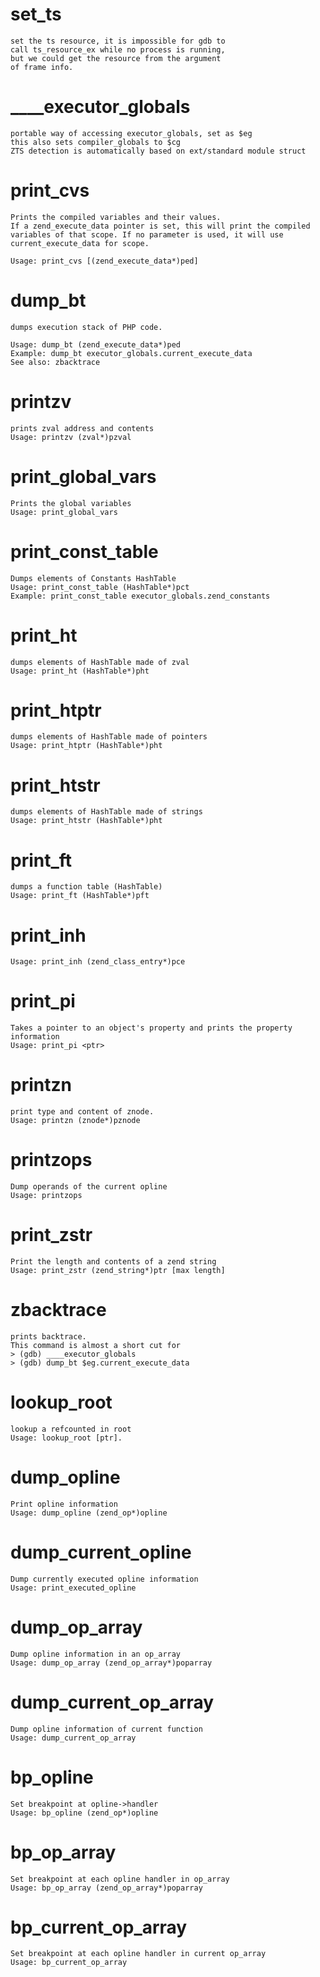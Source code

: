 # set_ts
	set the ts resource, it is impossible for gdb to
	call ts_resource_ex while no process is running,
	but we could get the resource from the argument
	of frame info.

# ____executor_globals
	portable way of accessing executor_globals, set as $eg
	this also sets compiler_globals to $cg
	ZTS detection is automatically based on ext/standard module struct

# print_cvs
	Prints the compiled variables and their values.
	If a zend_execute_data pointer is set, this will print the compiled
	variables of that scope. If no parameter is used, it will use
	current_execute_data for scope.

	Usage: print_cvs [(zend_execute_data*)ped]

# dump_bt
	dumps execution stack of PHP code.

	Usage: dump_bt (zend_execute_data*)ped
	Example: dump_bt executor_globals.current_execute_data
	See also: zbacktrace

# printzv
	prints zval address and contents
	Usage: printzv (zval*)pzval

# print_global_vars
	Prints the global variables
	Usage: print_global_vars

# print_const_table
	Dumps elements of Constants HashTable
	Usage: print_const_table (HashTable*)pct
	Example: print_const_table executor_globals.zend_constants

# print_ht
	dumps elements of HashTable made of zval
	Usage: print_ht (HashTable*)pht

# print_htptr
	dumps elements of HashTable made of pointers
	Usage: print_htptr (HashTable*)pht

# print_htstr
	dumps elements of HashTable made of strings
	Usage: print_htstr (HashTable*)pht

# print_ft
	dumps a function table (HashTable)
	Usage: print_ft (HashTable*)pft

# print_inh
	Usage: print_inh (zend_class_entry*)pce

# print_pi
	Takes a pointer to an object's property and prints the property information
	Usage: print_pi <ptr>

# printzn
	print type and content of znode.
	Usage: printzn (znode*)pznode

# printzops
	Dump operands of the current opline
	Usage: printzops

# print_zstr
	Print the length and contents of a zend string
	Usage: print_zstr (zend_string*)ptr [max length]

# zbacktrace
	prints backtrace.
	This command is almost a short cut for
	> (gdb) ____executor_globals
	> (gdb) dump_bt $eg.current_execute_data

# lookup_root
	lookup a refcounted in root
	Usage: lookup_root [ptr].

# dump_opline
	Print opline information
	Usage: dump_opline (zend_op*)opline

# dump_current_opline
	Dump currently executed opline information
	Usage: print_executed_opline

# dump_op_array
	Dump opline information in an op_array
	Usage: dump_op_array (zend_op_array*)poparray

# dump_current_op_array
	Dump opline information of current function
	Usage: dump_current_op_array

# bp_opline
	Set breakpoint at opline->handler
	Usage: bp_opline (zend_op*)opline

# bp_op_array
	Set breakpoint at each opline handler in op_array
	Usage: bp_op_array (zend_op_array*)poparray

# bp_current_op_array
	Set breakpoint at each opline handler in current op_array
	Usage: bp_current_op_array

